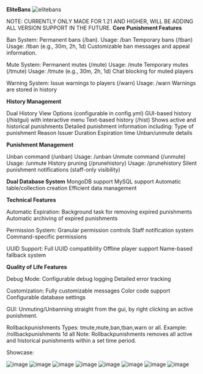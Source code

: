 **EliteBans**
![elitebans](https://github.com/user-attachments/assets/f31e52fd-0982-48df-b914-936bc7bd0faa)

NOTE: CURRENTLY ONLY MADE FOR 1.21 AND HIGHER, WILL BE ADDING ALL VERSION SUPPORT IN THE FUTURE.
**Core Punishment Features** 

Ban System:
Permanent bans (/ban). Usage: /ban <player> <reason>
Temporary bans (/tban) Usage: /tban <player> <time> <reason> (e.g., 30m, 2h, 1d)
Customizable ban messages and appeal information.

Mute System:
Permanent mutes (/mute) Usage: /mute <player> <reason>
Temporary mutes (/tmute) Usage: /tmute <player> <time> <reason> (e.g., 30m, 2h, 1d)
Chat blocking for muted players

Warning System:
Issue warnings to players (/warn) Usage: /warn <player> <reason>
Warnings are stored in history


**History Management**

Dual History View Options (configurable in config.yml)
GUI-based history (/histgui) with interactive menu
Text-based history (/hist)
Shows active and historical punishments
Detailed punishment information including:
Type of punishment
Reason
Issuer
Duration
Expiration time
Unban/unmute details


**Punishment Management**

Unban command (/unban) Usage: /unban <player> <reason>
Unmute command (/unmute) Usage: /unmute <player> <reason>
History pruning (/prunehistory) Usage: /prunehistory <player> <amount>
Silent punishment notifications (staff-only visibility)

**Dual Database System**
MongoDB support
MySQL support
Automatic table/collection creation
Efficient data management

**Technical Features**

Automatic Expiration:
Background task for removing expired punishments
Automatic archiving of expired punishments

Permission System:
Granular permission controls
Staff notification system
Command-specific permissions

UUID Support:
Full UUID compatibility
Offline player support
Name-based fallback system

**Quality of Life Features**

Debug Mode:
Configurable debug logging
Detailed error tracking

Customization:
Fully customizable messages
Color code support
Configurable database settings

GUI:
Unmuting/Unbanning straight from the gui, by right clicking an active punishment.

Rollbackpunishments
Types: tmute,mute,ban,tban,warn or all.
Example: /rollbackpunishments 1d all
Note: Rollbackpunishments removes all active and historical punishments within a set time period.




Showcase: 

![image](https://github.com/user-attachments/assets/1abdb890-b9de-4e19-9d8e-ca7c47409897)
![image](https://github.com/user-attachments/assets/18091e45-c647-41cb-b509-0472aa9e31ba)
![image](https://github.com/user-attachments/assets/845d6a5a-7ba9-4390-8f00-5da59719096c)
![image](https://github.com/user-attachments/assets/5d67bc0e-a431-484f-910f-d29662c6249d)
![image](https://github.com/user-attachments/assets/87cebb77-505c-4b17-b5a3-28944f4a1b80)
![image](https://github.com/user-attachments/assets/72ec68c7-604f-4ed4-9e7a-91b04f6bfab3)
![image](https://github.com/user-attachments/assets/acf181fb-e378-4232-80b2-1d959acd4d17)
![image](https://github.com/user-attachments/assets/ac3f6219-7c7f-4b89-a292-6eb2cd0ed9a2)




